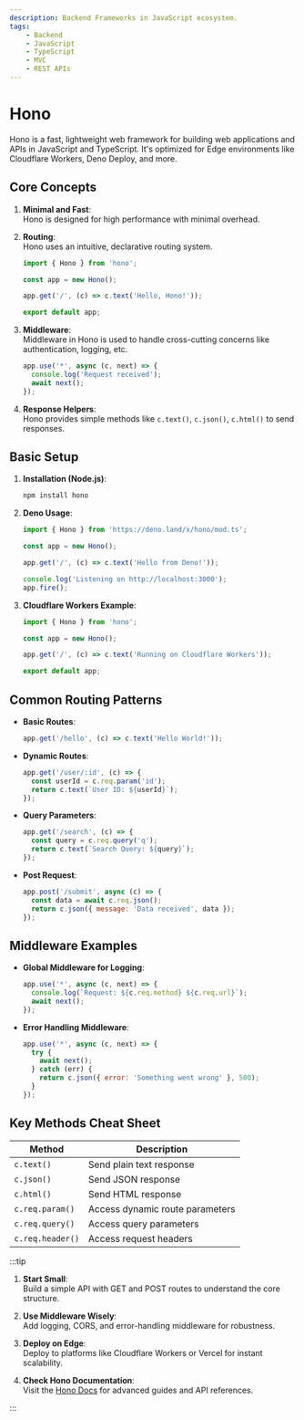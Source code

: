 ```yaml
---
description: Backend Frameworks in JavaScript ecosystem.
tags:
    - Backend
    - JavaScript
    - TypeScript
    - MVC
    - REST APIs
---
```


# Hono

Hono is a fast, lightweight web framework for building web applications and APIs in JavaScript and TypeScript. It's optimized for Edge environments like Cloudflare Workers, Deno Deploy, and more.

## Core Concepts
1. **Minimal and Fast**:  
   Hono is designed for high performance with minimal overhead.
   
2. **Routing**:  
   Hono uses an intuitive, declarative routing system.  
 
   ```js
   import { Hono } from 'hono';
   
   const app = new Hono();
   
   app.get('/', (c) => c.text('Hello, Hono!'));
   
   export default app;
   ```

3. **Middleware**:  
   Middleware in Hono is used to handle cross-cutting concerns like authentication, logging, etc.  
 
   ```js
   app.use('*', async (c, next) => {
     console.log('Request received');
     await next();
   });
   ```

4. **Response Helpers**:  
   Hono provides simple methods like `c.text()`, `c.json()`, `c.html()` to send responses.

## Basic Setup
1. **Installation (Node.js)**:  
   ```bash
   npm install hono
   ```

2. **Deno Usage**:  
   ```js
   import { Hono } from 'https://deno.land/x/hono/mod.ts';
   
   const app = new Hono();
   
   app.get('/', (c) => c.text('Hello from Deno!'));
   
   console.log('Listening on http://localhost:3000');
   app.fire();
   ```

3. **Cloudflare Workers Example**:  
   ```js
   import { Hono } from 'hono';
   
   const app = new Hono();
   
   app.get('/', (c) => c.text('Running on Cloudflare Workers'));
   
   export default app;
   ```

## Common Routing Patterns
- **Basic Routes**:  
   ```js
   app.get('/hello', (c) => c.text('Hello World!'));
   ```

- **Dynamic Routes**:  
   ```js
   app.get('/user/:id', (c) => {
     const userId = c.req.param('id');
     return c.text(`User ID: ${userId}`);
   });
   ```

- **Query Parameters**:  
   ```js
   app.get('/search', (c) => {
     const query = c.req.query('q');
     return c.text(`Search Query: ${query}`);
   });
   ```

- **Post Request**:  
   ```js
   app.post('/submit', async (c) => {
     const data = await c.req.json();
     return c.json({ message: 'Data received', data });
   });
   ```

## Middleware Examples
- **Global Middleware for Logging**:  
   ```js
   app.use('*', async (c, next) => {
     console.log(`Request: ${c.req.method} ${c.req.url}`);
     await next();
   });
   ```

- **Error Handling Middleware**:  
   ```js
   app.use('*', async (c, next) => {
     try {
       await next();
     } catch (err) {
       return c.json({ error: 'Something went wrong' }, 500);
     }
   });
   ```

## Key Methods Cheat Sheet
| Method            | Description                         |
|-------------------|-------------------------------------|
| `c.text()`        | Send plain text response            |
| `c.json()`        | Send JSON response                  |
| `c.html()`        | Send HTML response                  |
| `c.req.param()`   | Access dynamic route parameters     |
| `c.req.query()`   | Access query parameters             |
| `c.req.header()`  | Access request headers              |

:::tip

1. **Start Small**:  
   Build a simple API with GET and POST routes to understand the core structure.

2. **Use Middleware Wisely**:  
   Add logging, CORS, and error-handling middleware for robustness.

3. **Deploy on Edge**:  
   Deploy to platforms like Cloudflare Workers or Vercel for instant scalability.

4. **Check Hono Documentation**:  
   Visit the [Hono Docs](https://hono.dev/) for advanced guides and API references.

:::
